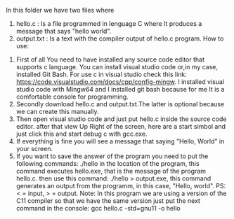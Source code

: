 In this folder we have two files where 
1. hello.c : Is a file programmed in lenguage C where It produces a message that says "hello world".
2. output.txt : Is a text with the compiler output of hello.c program.
How to use:
1) First of all You need to have installed any source code editor that supports c language. You can install visual studio code or,in my case, installed Git Bash. For use c in visual studio check this link: https://code.visualstudio.com/docs/cpp/config-mingw.
  I installed visual studio code with Mingw64 and I installed git bash because for me It is a comfortable console for programming. 
2) Secondly download hello.c and output.txt.The latter is optional because we can create this manually.
3) Then open visual studio code and just put hello.c inside the source code editor. after that view Up Right of the screen, here are a start simbol and just click this and start debug c with gcc.exe. 
4) If everything is fine you will see a message that saying "Hello, World" in your screen. 
5) If you want to save the answer of the program you need to put the following commands: ./hello in the location of the program, this command executes hello.exe, that  is the message of the program hello.c. then use this command: ./hello > output.exe, this command generates an output from the programm, in this case, "Hello, world". PS: < = input, > = output.
Note: In this program we are using a version of the C11 compiler so that we have the same version just put the next command in the console: gcc hello.c -std=gnu11 -o hello
